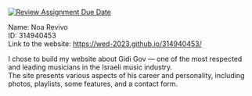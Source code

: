 [![Review Assignment Due Date](https://classroom.github.com/assets/deadline-readme-button-22041afd0340ce965d47ae6ef1cefeee28c7c493a6346c4f15d667ab976d596c.svg)](https://classroom.github.com/a/89IMDEJr)

Name: Noa Revivo  
ID: 314940453  
Link to the website: https://wed-2023.github.io/314940453/

I chose to build my website about Gidi Gov — one of the most respected and leading musicians in the Israeli music industry.  
The site presents various aspects of his career and personality, including photos, playlists, some features, and a contact form.
